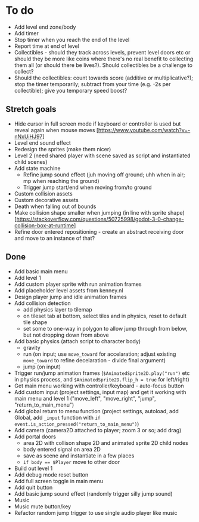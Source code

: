 # To do

- Add level end zone/body
- Add timer
- Stop timer when you reach the end of the level
- Report time at end of level
- Collectibles - should they track across levels, prevent level doors etc or should they be more like coins where there's no real benefit to collecting them all (or should there be lives?). Should collectibles be a challenge to collect?
- Should the collectibles: count towards score (additive or multiplicative?); stop the timer temporarily; subtract from your time (e.g. -2s per collectible); give you temporary speed boost?

## Stretch goals

- Hide cursor in full screen mode if keyboard or controller is used but reveal again when mouse moves [https://www.youtube.com/watch?v=-nNxUiHJ97]
- Level end sound effect
- Redesign the sprites (make them nicer)
- Level 2 (need shared player with scene saved as script and instantiated child scenes)
- Add state machine
  - Refine jump sound effect (juh moving off ground; uhh when in air; mp when reaching the ground)
  - Trigger jump start/end when moving from/to ground
- Custom collision assets
- Custom decorative assets
- Death when falling out of bounds
- Make collision shape smaller when jumping (in line with sprite shape) [https://stackoverflow.com/questions/50725998/godot-3-0-change-collision-box-at-runtime]
- Refine door entered repositioning - create an abstract receiving door and move to an instance of that?

## Done

- Add basic main menu
- Add level 1
- Add custom player sprite with run animation frames
- Add placeholder level assets from kenney.nl
- Design player jump and idle animation frames
- Add collision detection
  - add physics layer to tilemap
  - on tileset tab at bottom, select tiles and in physics, reset to default tile shape
  - set some to one-way in polygon to allow jump through from below, but not dropping down from above
- Add basic physics (attach script to character body)
  - gravity
  - run (on input; use `move_toward` for accelaration; adjust existing `move_toward` to refine decelaration - divide final argument)
  - jump (on input)
- Trigger run/jump animation frames (`$AnimatedSprite2D.play("run")` etc in physics process, and `$AnimatedSprite2D.flip_h = true` for left/right)
- Get main menu working with controller/keyboard - auto-focus button
- Add custom input (project settings, input map) and get it working with main menu and level 1 ("move_left", "move_right", "jump", "return_to_main_menu")
- Add global return to menu function (project settings, autoload, add Global, add `_input` function with `if event.is_action_pressed("return_to_main_menu")`)
- Add camera (camera2D attached to player; zoom 3 or so; add drag)
- Add portal doors
  - area 2D with collison shape 2D and animated sprite 2D child nodes
  - body entered signal on area 2D
  - save as scene and instantiate in a few places
  - `if body == $Player` move to other door
- Build out level 1
- Add debug mode reset button
- Add full screen toggle in main menu
- Add quit button
- Add basic jump sound effect (randomly trigger silly jump sound)
- Music
- Music mute button/key
- Refactor random jump trigger to use single audio player like music
